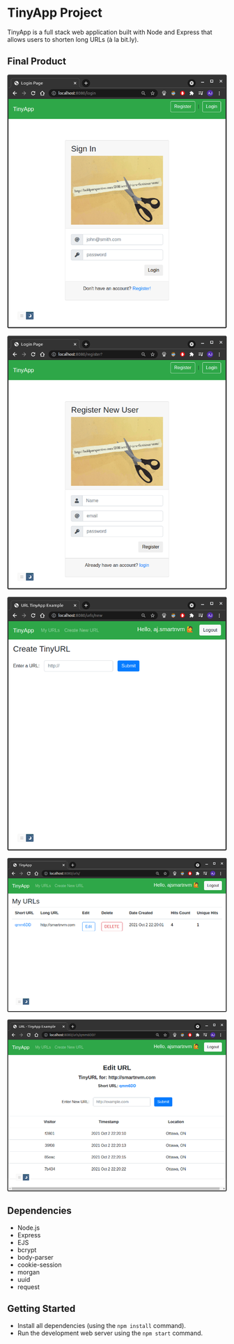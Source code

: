 # TinyApp Project

TinyApp is a full stack web application built with Node and Express that allows users to shorten long URLs (à la bit.ly).

## Final Product

!["Login Page"](https://github.com/smartnvm/tinyapp/blob/master/docs/login.png)

!["Register Page"](https://github.com/smartnvm/tinyapp/blob/master/docs/register.png)

!["Create TinyURL Page"](https://github.com/smartnvm/tinyapp/blob/master/docs/create_tinyURL.png)

!["My URLs Page"](https://github.com/smartnvm/tinyapp/blob/master/docs/myURLs.png)

!["Edit URLs Page"](https://github.com/smartnvm/tinyapp/blob/master/docs/editURL.png)


## Dependencies

- Node.js
- Express
- EJS
- bcrypt
- body-parser
- cookie-session
- morgan
- uuid
- request

## Getting Started

- Install all dependencies (using the `npm install` command).
- Run the development web server using the `npm start` command.

